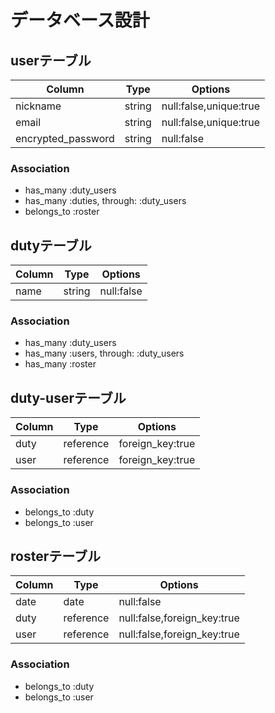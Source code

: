 # データベース設計

## userテーブル

| Column              | Type      | Options                |
| ------------------- | --------- | ---------------------- |
| nickname            | string    | null:false,unique:true |
| email               | string    | null:false,unique:true |
| encrypted_password  | string    | null:false             |

### Association
- has_many :duty_users
- has_many :duties, through: :duty_users
- belongs_to :roster

## dutyテーブル

| Column              | Type      | Options       |
| ------------------- | --------- | ------------- |
| name                | string    | null:false    |

### Association
- has_many :duty_users
- has_many :users, through: :duty_users
- has_many :roster

## duty-userテーブル

| Column     | Type         | Options           |
| ---------- | ------------ | ----------------- |
| duty       | reference    | foreign_key:true  |
| user       | reference    | foreign_key:true  |

### Association
- belongs_to :duty
- belongs_to :user

## rosterテーブル

| Column    | Type         | Options                      |
| --------- | ------------ | ---------------------------- |
| date      | date         | null:false                   |
| duty      | reference    | null:false,foreign_key:true  |
| user      | reference    | null:false,foreign_key:true  |

### Association
- belongs_to :duty
- belongs_to :user